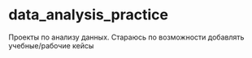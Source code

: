 # data_analysis_practice
Проекты по анализу данных. Стараюсь по возможности добавлять учебные/рабочие кейсы
